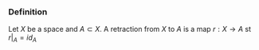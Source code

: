 ### Definition
Let $X$ be a space and $A\subset X$. A retraction from $X$ to $A$ is a map $r:X\to A$ st $r|_{A}=id_{A}$
